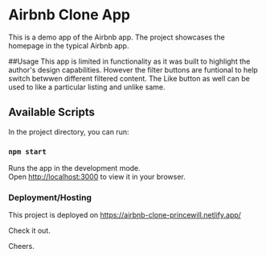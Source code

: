 # Airbnb Clone App
This is a demo app of the Airbnb app. The project showcases the homepage in the typical Airbnb app.

##Usage
This app is limited in functionality as it was built to highlight the author's design capabilities.
However the filter buttons are funtional to help switch betwwen different filtered content.
The Like button as well can be used to like a particular listing and unlike same.


## Available Scripts
In the project directory, you can run:
### `npm start`
Runs the app in the development mode.\
Open [http://localhost:3000](http://localhost:3000) to view it in your browser.


### Deployment/Hosting
This project is deployed on https://airbnb-clone-princewill.netlify.app/ 

Check it out.

Cheers.




